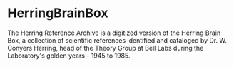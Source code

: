 # HerringBrainBox
The Herring Reference Archive is a digitized version of the Herring Brain Box, a collection of scientific references identified and cataloged by Dr. W. Conyers Herring, head of the Theory Group at Bell Labs during the Laboratory's golden years - 1945 to 1985.
